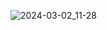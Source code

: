 ![2024-03-02_11-28](https://github.com/mrAndersen/rust-sea-battle/assets/2115147/518333e3-7371-43df-b159-28d0b8682182)
